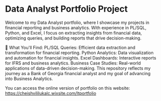 # Data Analyst Portfolio Project
Welcome to my Data Analyst portfolio, where I showcase my projects in financial reporting and business analytics. With experience in PL/SQL, Python, and Excel, I focus on extracting insights from financial data, optimizing queries, and building reports that drive decision-making.

📌 What You'll Find:
PL/SQL Queries: Efficient data extraction and transformation for financial reporting.
Python Analytics: Data visualization and automation for financial insights.
Excel Dashboards: Interactive reports for IFRS and business analytics.
Business Case Studies: Real-world applications of data-driven decision-making.
This repository reflects my journey as a Bank of Georgia financial analyst and my goal of advancing into Business Analytics.

You can access the online version of portfolio on this website: https://cheishvililukalc.wixsite.com/ltportfolio
